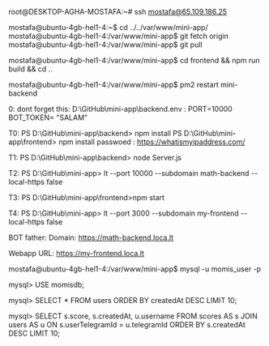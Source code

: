 <!-- RUN ON SERVER FROM GITHUB -->
<!-- ورود به هاست -->
root@DESKTOP-AGHA-MOSTAFA:~# ssh mostafa@65.109.186.25
<!-- دریافت اپدیت ها از گیتهاب -->
mostafa@ubuntu-4gb-hel1-4:~$ cd ../../var/www/mini-app/
mostafa@ubuntu-4gb-hel1-4:/var/www/mini-app$ git fetch origin
mostafa@ubuntu-4gb-hel1-4:/var/www/mini-app$ git pull
<!-- ساخت بیلد جدید فرانت -->
mostafa@ubuntu-4gb-hel1-4:/var/www/mini-app$ cd frontend && npm run build && cd ..
<!-- ریست کردن ران خودکار بک اند -->
mostafa@ubuntu-4gb-hel1-4:/var/www/mini-app$ pm2 restart mini-backend



<!-- LOCAL RUN -->
0: dont forget this:
D:\GitHub\mini-app\backend\.env :
PORT=10000
BOT_TOKEN= "SALAM"

T0:
PS D:\GitHub\mini-app\backend> npm install
PS D:\GitHub\mini-app\frontend> npm install
passwoed : https://whatismyipaddress.com/

T1:
PS D:\GitHub\mini-app\backend> node Server.js

T2:
PS D:\GitHub\mini-app> lt --port 10000 --subdomain math-backend --local-https false

T3:
PS D:\GitHub\mini-app\frontend>npm start

T4:
PS D:\GitHub\mini-app> lt --port 3000 --subdomain my-frontend --local-https false

BOT father:
Domain:
https://math-backend.loca.lt

Webapp URL:
https://my-frontend.loca.lt



<!-- بررسی و اتصال به دیتابیس -->
<!-- داخل دایرکتوری اصلی mini-app در هاست -->
mostafa@ubuntu-4gb-hel1-4:/var/www/mini-app$ mysql -u momis_user -p
<!-- بعدش پسوورد طولانیه که تو پیوی ندافه -->
mysql> USE momisdb;
<!-- مثلا دیدن یوزر ها -->
mysql> SELECT * FROM users ORDER BY createdAt DESC LIMIT 10;
<!-- دیدن اخرین امتیازای همه کاربرا -->
mysql> SELECT s.score, s.createdAt, u.username  FROM scores AS s  JOIN users AS u ON s.userTelegramId =
u.telegramId  ORDER BY s.createdAt DESC LIMIT 10;